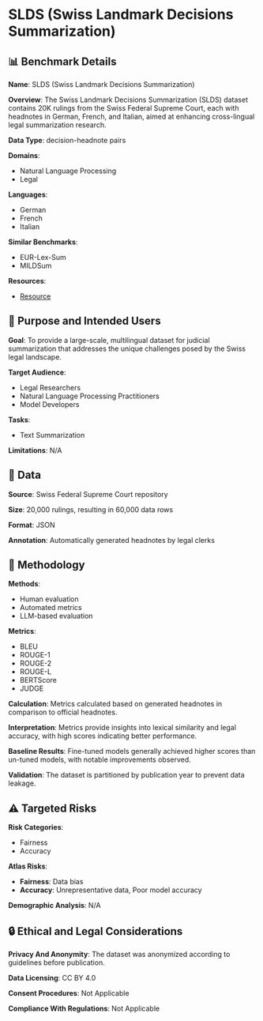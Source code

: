 # SLDS (Swiss Landmark Decisions Summarization)

## 📊 Benchmark Details

**Name**: SLDS (Swiss Landmark Decisions Summarization)

**Overview**: The Swiss Landmark Decisions Summarization (SLDS) dataset contains 20K rulings from the Swiss Federal Supreme Court, each with headnotes in German, French, and Italian, aimed at enhancing cross-lingual legal summarization research.

**Data Type**: decision-headnote pairs

**Domains**:
- Natural Language Processing
- Legal

**Languages**:
- German
- French
- Italian

**Similar Benchmarks**:
- EUR-Lex-Sum
- MILDSum

**Resources**:
- [Resource](https://huggingface.co/datasets/ipst/sldsverdicts)

## 🎯 Purpose and Intended Users

**Goal**: To provide a large-scale, multilingual dataset for judicial summarization that addresses the unique challenges posed by the Swiss legal landscape.

**Target Audience**:
- Legal Researchers
- Natural Language Processing Practitioners
- Model Developers

**Tasks**:
- Text Summarization

**Limitations**: N/A

## 💾 Data

**Source**: Swiss Federal Supreme Court repository

**Size**: 20,000 rulings, resulting in 60,000 data rows

**Format**: JSON

**Annotation**: Automatically generated headnotes by legal clerks

## 🔬 Methodology

**Methods**:
- Human evaluation
- Automated metrics
- LLM-based evaluation

**Metrics**:
- BLEU
- ROUGE-1
- ROUGE-2
- ROUGE-L
- BERTScore
- JUDGE

**Calculation**: Metrics calculated based on generated headnotes in comparison to official headnotes.

**Interpretation**: Metrics provide insights into lexical similarity and legal accuracy, with high scores indicating better performance.

**Baseline Results**: Fine-tuned models generally achieved higher scores than un-tuned models, with notable improvements observed.

**Validation**: The dataset is partitioned by publication year to prevent data leakage.

## ⚠️ Targeted Risks

**Risk Categories**:
- Fairness
- Accuracy

**Atlas Risks**:
- **Fairness**: Data bias
- **Accuracy**: Unrepresentative data, Poor model accuracy

**Demographic Analysis**: N/A

## 🔒 Ethical and Legal Considerations

**Privacy And Anonymity**: The dataset was anonymized according to guidelines before publication.

**Data Licensing**: CC BY 4.0

**Consent Procedures**: Not Applicable

**Compliance With Regulations**: Not Applicable
